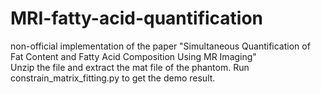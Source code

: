 # MRI-fatty-acid-quantification
non-official implementation of the paper "Simultaneous Quantification of Fat Content and Fatty Acid Composition Using MR Imaging"  
Unzip the file and extract the mat file of the phantom. Run constrain_matrix_fitting.py to get the demo result.  
